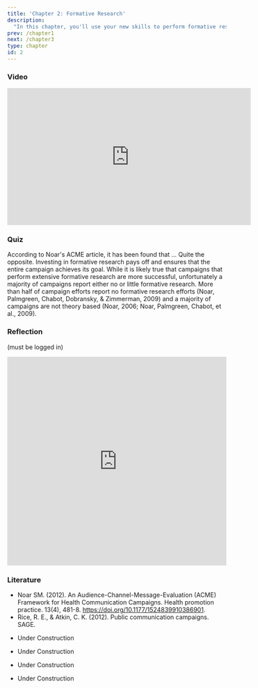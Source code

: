 ```yaml
---
title: 'Chapter 2: Formative Research'
description:
  "In this chapter, you'll use your new skills to perform formative research that informs your campaign. You''ll learn how to conduct a situation analysis, analyze your audience, and understand what prior (communication) efforts exist and what they achieved."
prev: /chapter1
next: /chapter3
type: chapter
id: 2
---
```


<exercise id="1" title="Formative research" type="slides,video">

### Video
<center><iframe width="560" height="315" src="https://youtu.be/ramH82O-4NA" frameborder="0" allow="accelerometer; autoplay; encrypted-media; gyroscope; picture-in-picture" allowfullscreen></iframe></center>

### Quiz
<p></p>
According to Noar's ACME article,  it has been found that ...    
<choice>
<opt text="most formative research is too expensive compared to its benefits and it can stymie creativity.">
Quite the opposite. Investing in formative research pays off and ensures that the entire campaign achieves its goal.
</opt>
<opt text="about 75 percent of campaigns report formative research and the amount of formative research done correlates with campaign success.">
While it is likely true that campaigns that perform extensive formative research are more successful, unfortunately a majority of campaigns report either no or little formative research.
</opt>
<opt correct="true" text="more  than  half  of  campaign  efforts  report  no  formative  research  efforts.">
More  than  half  of  campaign  efforts  report  no  formative  research  efforts  (Noar,  Palmgreen,  Chabot,  Dobransky,  &  Zimmerman,  2009) and a  majority  of  campaigns  are  not  theory  based  (Noar,  2006;  Noar,  Palmgreen, Chabot, et al., 2009). 
</opt>
</choice>

### Reflection 
(must be logged in)
<iframe width="640px" height= "480px" src= "https://forms.office.com/Pages/ResponsePage.aspx?id=MHEXIi9k2UGSEXQjetVofeIAkhPbgVVIiiAR_AGnqN5UNzlYVzdVNFIzVFRWMFlNVTdVQjlVREVEWi4u&embed=true" frameborder= "0" marginwidth= "0" marginheight= "0" style= "border: none; max-width:100%; max-height:100vh" allowfullscreen webkitallowfullscreen mozallowfullscreen msallowfullscreen> </iframe>

### Literature
- Noar SM. (2012). An Audience-Channel-Message-Evaluation (ACME) Framework for Health Communication Campaigns. Health 
promotion practice. 13(4), 481-8. https://doi.org/10.1177/1524839910386901.
- Rice, R. E., & Atkin, C. K. (2012). Public communication campaigns. SAGE.
</exercise>


<exercise id="2" title="Situation analysis">

- Under Construction
</exercise>


<exercise id="3" title="Audience analysis">

- Under Construction
</exercise>

</exercise>


<exercise id="4" title="Previous campaign analysis">

- Under Construction
</exercise>

</exercise>


<exercise id="5" title="Writing the section on formative research" type="slides,video">

- Under Construction
</exercise>

</exercise>

